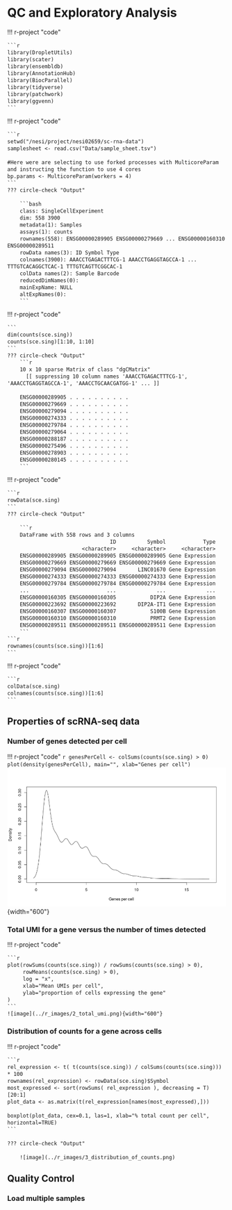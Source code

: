 # QC and Exploratory Analysis


!!! r-project "code"

    ```r
    library(DropletUtils)
    library(scater)
    library(ensembldb)
    library(AnnotationHub)
    library(BiocParallel)
    library(tidyverse)
    library(patchwork)
    library(ggvenn)
    ```

!!! r-project "code"

    ```r
    setwd("/nesi/project/nesi02659/sc-rna-data")
    samplesheet <- read.csv("Data/sample_sheet.tsv")

    #Here were are selecting to use forked processes with MulticoreParam and instructing the function to use 4 cores 
    bp.params <- MulticoreParam(workers = 4)
    ```
    ??? circle-check "Output"

        ```bash
        class: SingleCellExperiment 
        dim: 558 3900 
        metadata(1): Samples
        assays(1): counts
        rownames(558): ENSG00000289905 ENSG00000279669 ... ENSG00000160310 ENSG00000289511
        rowData names(3): ID Symbol Type
        colnames(3900): AAACCTGAGACTTTCG-1 AAACCTGAGGTAGCCA-1 ... TTTGTCACAGGCTCAC-1 TTTGTCAGTTCGGCAC-1
        colData names(2): Sample Barcode
        reducedDimNames(0):
        mainExpName: NULL
        altExpNames(0):
        ```
!!! r-project "code"

    ```
    dim(counts(sce.sing))
    counts(sce.sing)[1:10, 1:10]
    ```
    ??? circle-check "Output"
        ```r
        10 x 10 sparse Matrix of class "dgCMatrix"
          [[ suppressing 10 column names 'AAACCTGAGACTTTCG-1', 'AAACCTGAGGTAGCCA-1', 'AAACCTGCAACGATGG-1' ... ]]
                                           
        ENSG00000289905 . . . . . . . . . .
        ENSG00000279669 . . . . . . . . . .
        ENSG00000279094 . . . . . . . . . .
        ENSG00000274333 . . . . . . . . . .
        ENSG00000279784 . . . . . . . . . .
        ENSG00000279064 . . . . . . . . . .
        ENSG00000288187 . . . . . . . . . .
        ENSG00000275496 . . . . . . . . . .
        ENSG00000278903 . . . . . . . . . .
        ENSG00000280145 . . . . . . . . . .
        ```
!!! r-project "code"

    ```r
    rowData(sce.sing)
    ```
    ??? circle-check "Output"

        ```r
        DataFrame with 558 rows and 3 columns
                                     ID          Symbol            Type
                            <character>     <character>     <character>
        ENSG00000289905 ENSG00000289905 ENSG00000289905 Gene Expression
        ENSG00000279669 ENSG00000279669 ENSG00000279669 Gene Expression
        ENSG00000279094 ENSG00000279094       LINC01670 Gene Expression
        ENSG00000274333 ENSG00000274333 ENSG00000274333 Gene Expression
        ENSG00000279784 ENSG00000279784 ENSG00000279784 Gene Expression
        ...                         ...             ...             ...
        ENSG00000160305 ENSG00000160305           DIP2A Gene Expression
        ENSG00000223692 ENSG00000223692       DIP2A-IT1 Gene Expression
        ENSG00000160307 ENSG00000160307           S100B Gene Expression
        ENSG00000160310 ENSG00000160310           PRMT2 Gene Expression
        ENSG00000289511 ENSG00000289511 ENSG00000289511 Gene Expression
        ```
    ```r
    rownames(counts(sce.sing))[1:6]
    ```
!!! r-project "code"

    ```r
    colData(sce.sing)
    colnames(counts(sce.sing))[1:6]
    ```

## Properties of scRNA-seq data

### Number of genes detected per cell

!!! r-project "code"
    ```r
    genesPerCell <- colSums(counts(sce.sing) > 0)
    plot(density(genesPerCell), main="", xlab="Genes per cell")
    ```
    ![image ](../r_images/1_genespercell.png){width="600"}

###  Total UMI for a gene versus the number of times detected

!!! r-project "code"

    ```r
    plot(rowSums(counts(sce.sing)) / rowSums(counts(sce.sing) > 0),
         rowMeans(counts(sce.sing) > 0),
         log = "x",
         xlab="Mean UMIs per cell",
         ylab="proportion of cells expressing the gene"
    )
    ```
    ![image](../r_images/2_total_umi.png){width="600"}

### Distribution of counts for a gene across cells

!!! r-project "code"

    ```r
    rel_expression <- t( t(counts(sce.sing)) / colSums(counts(sce.sing))) * 100
    rownames(rel_expression) <- rowData(sce.sing)$Symbol
    most_expressed <- sort(rowSums( rel_expression ), decreasing = T)[20:1]
    plot_data <- as.matrix(t(rel_expression[names(most_expressed),]))
    
    boxplot(plot_data, cex=0.1, las=1, xlab="% total count per cell", horizontal=TRUE)
    ```

    ??? circle-check "Output"
    
        ![image](../r_images/3_distribution_of_counts.png)

## Quality Control 

### Load multiple samples
